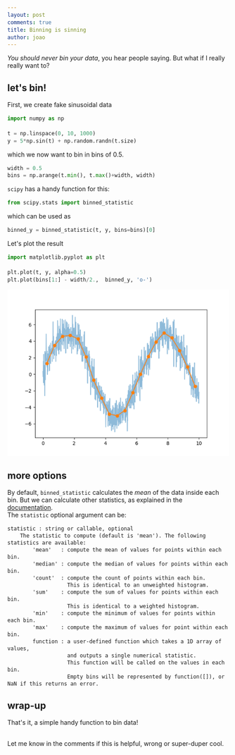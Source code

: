 ```yaml
---
layout: post
comments: true
title: Binning is sinning
author: joao
---
```



*You should never bin your data*, you hear people saying. 
But what if I really really want to?


## let's bin!

First, we create fake sinusoidal data

```python
import numpy as np

t = np.linspace(0, 10, 1000)
y = 5*np.sin(t) + np.random.randn(t.size)
```

which we now want to bin in bins of 0.5.

```python
width = 0.5
bins = np.arange(t.min(), t.max()+width, width)
```

`scipy` has a handy function for this:

```python
from scipy.stats import binned_statistic
```

which can be used as 

```python
binned_y = binned_statistic(t, y, bins=bins)[0]
```


Let's plot the result

```python
import matplotlib.pyplot as plt

plt.plot(t, y, alpha=0.5)
plt.plot(bins[1:] - width/2.,  binned_y, 'o-')
```

![binned](assets/binning.png "Binned fake data!")

## more options

By default, `binned_statistic` calculates the *mean* of the data inside each bin.
But we can calculate other statistics, as explained in the 
[documentation](http://scipy.github.io/devdocs/generated/scipy.stats.binned_statistic.html).  
The `statistic` optional argument can be:

```
statistic : string or callable, optional
    The statistic to compute (default is 'mean'). The following statistics are available:
        'mean'   : compute the mean of values for points within each bin.
        'median' : compute the median of values for points within each bin.
        'count'  : compute the count of points within each bin. 
                   This is identical to an unweighted histogram.
        'sum'    : compute the sum of values for points within each bin. 
                   This is identical to a weighted histogram.
        'min'    : compute the minimum of values for points within each bin.
        'max'    : compute the maximum of values for point within each bin.
        function : a user-defined function which takes a 1D array of values, 
                   and outputs a single numerical statistic. 
                   This function will be called on the values in each bin. 
                   Empty bins will be represented by function([]), or NaN if this returns an error.
```


## wrap-up 

That's it, a simple handy function to bin data!

<br>
Let me know in the comments if this is helpful, wrong or super-duper cool.

